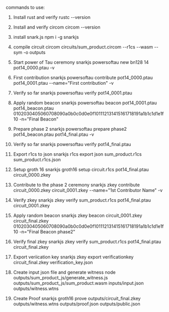 commands to use:

1. Install rust and verify
   rustc --version

2. Install and verify circom
   circom --version

3. install snark.js
   npm i -g snarkjs

4. compile circuit
   circom circuits/sum_product.circom --r1cs --wasm --sym -o outputs

5. Start power of Tau ceremony
   snarkjs powersoftau new bn128 14 pot14_0000.ptau -v

6. First contribution
   snarkjs powersoftau contribute pot14_0000.ptau pot14_0001.ptau --name="First contribution" -v

7. Verify so far
   snarkjs powersoftau verify pot14_0001.ptau

8. Apply random beacon
   snarkjs powersoftau beacon pot14_0001.ptau pot14_beacon.ptau 0102030405060708090a0b0c0d0e0f101112131415161718191a1b1c1d1e1f 10 -n="Final Beacon"

9. Prepare phase 2
   snarkjs powersoftau prepare phase2 pot14_beacon.ptau pot14_final.ptau -v

10. Verify so far
    snarkjs powersoftau verify pot14_final.ptau

11. Export r1cs to json
    snarkjs r1cs export json sum_product.r1cs sum_product.r1cs.json

12. Setup groth 16
    snarkjs groth16 setup circuit.r1cs pot14_final.ptau circuit_0000.zkey

13. Contribute to the phase 2 ceremony
    snarkjs zkey contribute circuit_0000.zkey circuit_0001.zkey --name="1st Contributor Name" -v

14. Verify zkey
    snarkjs zkey verify sum_product.r1cs pot14_final.ptau circuit_0001.zkey

15. Apply random beacon
    snarkjs zkey beacon circuit_0001.zkey circuit_final.zkey 0102030405060708090a0b0c0d0e0f101112131415161718191a1b1c1d1e1f 10 -n="Final Beacon phase2"

16. Verify final zkey
    snarkjs zkey verify sum_product.r1cs pot14_final.ptau circuit_final.zkey

17. Export veriication key
    snarkjs zkey export verificationkey circuit_final.zkey verification_key.json

18. Create input json file and generate witness
    node outputs/sum_product_js/generate_witness.js outputs/sum_product_js/sum_product.wasm inputs/input.json outputs/witness.wtns

19. Create Proof
    snarkjs groth16 prove outputs/circuit_final.zkey outputs/witness.wtns outputs/proof.json outputs/public.json
